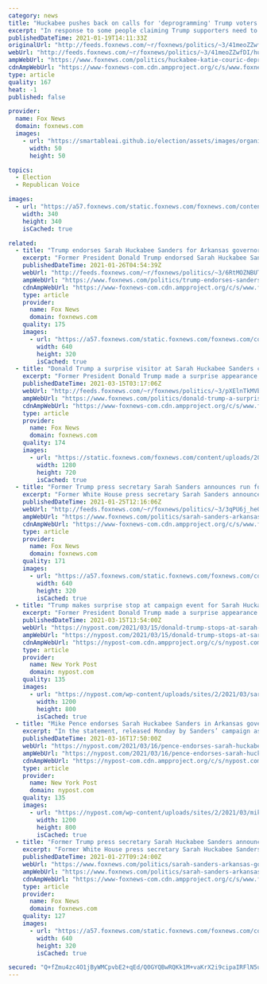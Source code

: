 ```yaml
---
category: news
title: "Huckabee pushes back on calls for 'deprogramming' Trump voters: 'The cult of the left'"
excerpt: "In response to some people claiming Trump supporters need to be \"deprogrammed,\" Fox News contributor Mike Huckabee on Tuesday explained why people voted for the former reality TV star to lead the country."
publishedDateTime: 2021-01-19T14:11:33Z
originalUrl: "http://feeds.foxnews.com/~r/foxnews/politics/~3/41meoZZwfDI/huckabee-katie-couric-deprogram-trump-voters-cult"
webUrl: "http://feeds.foxnews.com/~r/foxnews/politics/~3/41meoZZwfDI/huckabee-katie-couric-deprogram-trump-voters-cult"
ampWebUrl: "https://www.foxnews.com/politics/huckabee-katie-couric-deprogram-trump-voters-cult.amp"
cdnAmpWebUrl: "https://www-foxnews-com.cdn.ampproject.org/c/s/www.foxnews.com/politics/huckabee-katie-couric-deprogram-trump-voters-cult.amp"
type: article
quality: 167
heat: -1
published: false

provider:
  name: Fox News
  domain: foxnews.com
  images:
    - url: "https://smartableai.github.io/election/assets/images/organizations/foxnews.com-50x50.jpg"
      width: 50
      height: 50

topics:
  - Election
  - Republican Voice

images:
  - url: "https://a57.foxnews.com/static.foxnews.com/foxnews.com/content/uploads/2020/10/340/340/image-5.png?ve=1&tl=1"
    width: 340
    height: 340
    isCached: true

related:
  - title: "Trump endorses Sarah Huckabee Sanders for Arkansas governor"
    excerpt: "Former President Donald Trump endorsed Sarah Huckabee Sanders in her run for Arkansas governor on Monday night."
    publishedDateTime: 2021-01-26T04:54:39Z
    webUrl: "http://feeds.foxnews.com/~r/foxnews/politics/~3/6RtMOZNBUTE/trump-endorses-sanders-in-run-for-arkansas-governor"
    ampWebUrl: "https://www.foxnews.com/politics/trump-endorses-sanders-in-run-for-arkansas-governor.amp"
    cdnAmpWebUrl: "https://www-foxnews-com.cdn.ampproject.org/c/s/www.foxnews.com/politics/trump-endorses-sanders-in-run-for-arkansas-governor.amp"
    type: article
    provider:
      name: Fox News
      domain: foxnews.com
    quality: 175
    images:
      - url: "https://a57.foxnews.com/static.foxnews.com/foxnews.com/content/uploads/2021/01/640/320/Trump-Sanders-Split.jpg?ve=1&tl=1"
        width: 640
        height: 320
        isCached: true
  - title: "Donald Trump a surprise visitor at Sarah Huckabee Sanders campaign event"
    excerpt: "Former President Donald Trump made a surprise appearance at a weekend campaign event for Sarah Huckabee Sanders in her run for Arkansas governor. "
    publishedDateTime: 2021-03-15T03:17:06Z
    webUrl: "http://feeds.foxnews.com/~r/foxnews/politics/~3/pXElnTkMVbQ/donald-trump-a-surprise-visitor-at-sarah-huckabee-sanders-campaign-event"
    ampWebUrl: "https://www.foxnews.com/politics/donald-trump-a-surprise-visitor-at-sarah-huckabee-sanders-campaign-event.amp"
    cdnAmpWebUrl: "https://www-foxnews-com.cdn.ampproject.org/c/s/www.foxnews.com/politics/donald-trump-a-surprise-visitor-at-sarah-huckabee-sanders-campaign-event.amp"
    type: article
    provider:
      name: Fox News
      domain: foxnews.com
    quality: 174
    images:
      - url: "https://static.foxnews.com/foxnews.com/content/uploads/2021/01/Trump-Sanders-Split.jpg"
        width: 1280
        height: 720
        isCached: true
  - title: "Former Trump press secretary Sarah Sanders announces run for Arkansas governor"
    excerpt: "Former White House press secretary Sarah Sanders announced Monday that she is running for governor of Arkansas in 2022."
    publishedDateTime: 2021-01-25T12:16:06Z
    webUrl: "http://feeds.foxnews.com/~r/foxnews/politics/~3/3qPU6j_heOg/sarah-sanders-arkansas-governor-2022"
    ampWebUrl: "https://www.foxnews.com/politics/sarah-sanders-arkansas-governor-2022.amp"
    cdnAmpWebUrl: "https://www-foxnews-com.cdn.ampproject.org/c/s/www.foxnews.com/politics/sarah-sanders-arkansas-governor-2022.amp"
    type: article
    provider:
      name: Fox News
      domain: foxnews.com
    quality: 171
    images:
      - url: "https://a57.foxnews.com/static.foxnews.com/foxnews.com/content/uploads/2018/10/640/320/ContentBroker_contentid-50874bbaf3f945169c8bbc16719e49e5.png?ve=1&tl=1"
        width: 640
        height: 320
        isCached: true
  - title: "Trump makes surprise stop at campaign event for Sarah Huckabee Sanders"
    excerpt: "Former President Donald Trump made a surprise appearance at a campaign event for Sarah Huckabee Sanders, his former press secretary and current Republican candidate for governor in Arkansas."
    publishedDateTime: 2021-03-15T13:54:00Z
    webUrl: "https://nypost.com/2021/03/15/donald-trump-stops-at-sarah-huckabee-sanders-campaign-event/"
    ampWebUrl: "https://nypost.com/2021/03/15/donald-trump-stops-at-sarah-huckabee-sanders-campaign-event/amp/"
    cdnAmpWebUrl: "https://nypost-com.cdn.ampproject.org/c/s/nypost.com/2021/03/15/donald-trump-stops-at-sarah-huckabee-sanders-campaign-event/amp/"
    type: article
    provider:
      name: New York Post
      domain: nypost.com
    quality: 135
    images:
      - url: "https://nypost.com/wp-content/uploads/sites/2/2021/03/sarah-huckabee-sanders-event-77.jpg?quality=90&strip=all&w=1200"
        width: 1200
        height: 800
        isCached: true
  - title: "Mike Pence endorses Sarah Huckabee Sanders in Arkansas governor’s race"
    excerpt: "In the statement, released Monday by Sanders’ campaign as well as on Pence’s Twitter account, the former vice president praised his ex-colleague for her conservative, Christian"
    publishedDateTime: 2021-03-16T17:50:00Z
    webUrl: "https://nypost.com/2021/03/16/pence-endorses-sarah-huckabee-sanders-in-arkansas-governor-race/"
    ampWebUrl: "https://nypost.com/2021/03/16/pence-endorses-sarah-huckabee-sanders-in-arkansas-governor-race/amp/"
    cdnAmpWebUrl: "https://nypost-com.cdn.ampproject.org/c/s/nypost.com/2021/03/16/pence-endorses-sarah-huckabee-sanders-in-arkansas-governor-race/amp/"
    type: article
    provider:
      name: New York Post
      domain: nypost.com
    quality: 135
    images:
      - url: "https://nypost.com/wp-content/uploads/sites/2/2021/03/mike-pence-endorses-sarah-huckabee-28.jpg?quality=90&strip=all&w=1200"
        width: 1200
        height: 800
        isCached: true
  - title: "Former Trump press secretary Sarah Huckabee Sanders announces run for Arkansas governor"
    excerpt: "Former White House press secretary Sarah Huckabee Sanders announced Monday that she is running for governor of Arkansas in 2022."
    publishedDateTime: 2021-01-27T09:24:00Z
    webUrl: "https://www.foxnews.com/politics/sarah-sanders-arkansas-governor-2022"
    ampWebUrl: "https://www.foxnews.com/politics/sarah-sanders-arkansas-governor-2022.amp"
    cdnAmpWebUrl: "https://www-foxnews-com.cdn.ampproject.org/c/s/www.foxnews.com/politics/sarah-sanders-arkansas-governor-2022.amp"
    type: article
    provider:
      name: Fox News
      domain: foxnews.com
    quality: 127
    images:
      - url: "https://a57.foxnews.com/static.foxnews.com/foxnews.com/content/uploads/2018/10/640/320/ContentBroker_contentid-50874bbaf3f945169c8bbc16719e49e5.png?ve=1&tl=1"
        width: 640
        height: 320
        isCached: true

secured: "Q+fZmu4zc4O1jByWMCpvbE2+qEd/Q0GYQBwRQKk1M+vaKrX2i9cipaIRFlN5udT9xeq5048D3WxHUoNhi6S2cuYHWcO0oOOrpqdqQRkwe9EzDKDuD8oH/ogBgE38lb7EdR9g/DsnW76nssIlOVxPj+pS445HlQOBMLOmsNR0VZ9MOIgA9lOZuN/mtpRq/Q0UbrCDj/xh6EhxB/ydsf/1vDonIU8DUccXZvsWIzfCDnNw3uf6gxwvCt+38ryhUakbXysGE5Ovkgx0yvdW2+cUoOr0oID8doRDH7aEGM8eOMKb3NOZgHra4BImqiS4Bx/LAUl9qpNWWROl9WPuzDO1gfELcDtZQ+i62jdSgaDrqMo=;auK6ymCay8mGp8YfoU9scg=="
---
```


